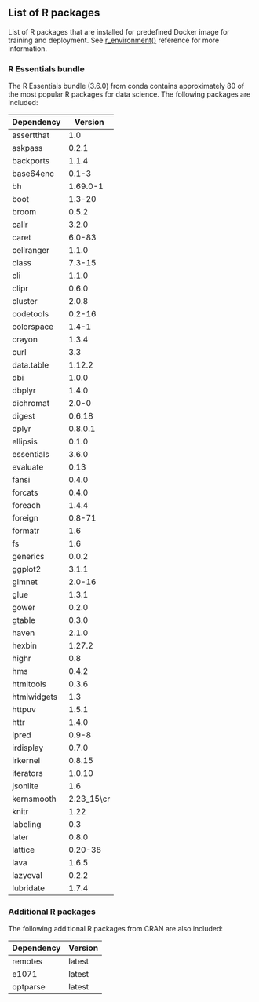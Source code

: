 ## List of R packages
List of R packages that are installed for predefined Docker image for training and deployment. See [r_environment()](https://azure.github.io/azureml-sdk-for-r/reference/r_environment.html#predefined-docker-images) reference for more information.

### R Essentials bundle
The R Essentials bundle (3.6.0) from conda contains approximately 80 of the most popular R packages for data science. The following packages are included:

| Dependency  | Version  |
| ----------- | -------- |
| assertthat  | 1.0      |
| askpass     | 0.2.1    |
| backports   | 1.1.4    |
| base64enc   | 0.1-3    |
| bh          | 1.69.0-1 |
| boot        | 1.3-20   |
| broom       | 0.5.2    |
| callr       | 3.2.0    |
| caret       | 6.0-83   |
| cellranger  | 1.1.0    |
| class       | 7.3-15   |
| cli         | 1.1.0    |
| clipr       | 0.6.0    |
| cluster     | 2.0.8    |
| codetools   | 0.2-16   |
| colorspace  | 1.4-1    |
| crayon      | 1.3.4    |
| curl        | 3.3      |
| data.table  | 1.12.2   |
| dbi         | 1.0.0    |
| dbplyr      | 1.4.0    |
| dichromat   | 2.0-0    |
| digest      | 0.6.18   |
| dplyr       | 0.8.0.1  |
| ellipsis    | 0.1.0    |
| essentials  | 3.6.0    |
| evaluate    | 0.13     |
| fansi       | 0.4.0    |
| forcats     | 0.4.0    |
| foreach     | 1.4.4    |
| foreign     | 0.8-71   |
| formatr     | 1.6      |
| fs          | 1.6      |
| generics    | 0.0.2    |
| ggplot2     | 3.1.1    |
| glmnet      | 2.0-16   |
| glue        | 1.3.1    |
| gower       | 0.2.0    | 
| gtable      | 0.3.0    |
| haven | 2.1.0 |
| hexbin | 1.27.2 |
| highr | 0.8 |
| hms | 0.4.2 |
| htmltools | 0.3.6 |
| htmlwidgets | 1.3 |
| httpuv | 1.5.1 |
| httr | 1.4.0 |
| ipred | 0.9-8 |
| irdisplay | 0.7.0 |
| irkernel | 0.8.15 |
| iterators | 1.0.10 |
| jsonlite | 1.6 |
| kernsmooth | 2.23_15\cr
| knitr | 1.22 |
| labeling | 0.3 |
| later | 0.8.0 |
| lattice | 0.20-38 |
| lava | 1.6.5 |
| lazyeval | 0.2.2 |
| lubridate | 1.7.4 |

### Additional R packages
The following additional R packages from CRAN are also included:

| Dependency  | Version |
| ----------- | ------- |
| remotes     | latest  |
| e1071       | latest  |
| optparse    | latest  |
